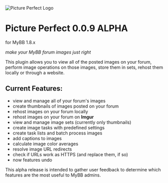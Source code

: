 <img src="https://i.imgur.com/yCAmIp8.png" alt="Picture Perfect Logo" />

# Picture Perfect 0.0.9 ALPHA
for MyBB 1.8.x

*make your MyBB forum images just right*

This plugin allows you to view all of the posted images on your forum, perform image operations on those images, store them in sets, rehost them locally or through a website.

## Current Features:
- view and manage all of your forum's images
- create thumbnails of images posted on your forum
- rehost images on your forum locally
- rehost images on your forum on **Imgur**
- view and manage image sets (currently only thumbnails)
- create image tasks with predefined settings
- create task lists and batch process images
- add captions to images
- calculate image color averages
- resolve image URL redirects
- check if URLs work as HTTPS (and replace them, if so)
- now features undo

This alpha release is intended to gather user feedback to determine which features are the most useful to MyBB admins.
